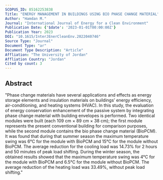 ```yaml
---
SCOPUS_ID: 85162253838
Title: "ENERGY MANAGEMENT IN BUILDINGS USING BIO PHASE CHANGE MATERIAL"
Author: "Hamdan M."
Journal: "International Journal of Energy for a Clean Environment"
Publication Date: {'$date': '2023-01-01T00:00:00Z'}
Publication Year: 2023
DOI: "10.1615/InterJEnerCleanEnv.2022040746"
Source Type: "Journal"
Document Type: "ar"
Document Type Description: "Article"
Affliation: "The University of Jordan"
Affliation Country: "Jordan"
Cited by count: 3
---
```


## Abstract
"Phase change materials have several applications and effects as energy storage elements and insulation materials on buildings’ energy efficiency, air-conditioning, and heating systems (HVAC). In this study, the evaluation of energy conservation enhancement of the passive system by integrating phase change material with building envelopes is performed. Two identical modules were built (each 109 cm × 89 cm × 38 cm); the first module represents the present conventional building for comparison purposes, while the second module contains the bio phase change material (BioPCM). It was found that during that summer season the maximum temperature swing was 6°C for the module with BioPCM and 15°C for the module without BioPCM. The average reduction for the cooling load was 14.73% for 2 hours and 50 minutes of peak load shifting. During the winter season, the obtained results showed that the maximum temperature swing was 4°C for the module with BioPCM and 6.5°C for the module without BioPCM. The average reduction of the heating load was 33.49%, without peak load shifting."

